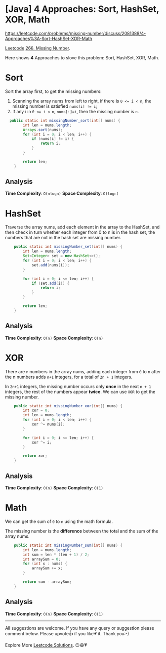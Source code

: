 # [Java] 4 Approaches: Sort, HashSet, XOR, Math

https://leetcode.com/problems/missing-number/discuss/2081388/4-Approaches%3A-Sort-HashSet-XOR-Math

[Leetcode](https://leetcode.com/) [268. Missing Number](https://leetcode.com/problems/missing-number/).

Here shows **4** Approaches to slove this problem: Sort, HashSet, XOR, Math.

# Sort

Sort the array first, to get the missing numbers:

1. Scanning the array nums from left to right, if there is `0 <= i < n`, the missing number is satisfied `nums[i] != i`;
2. If any i in `0 <= i < n`, `nums[i]=i`, then the missing number is `n`.

```java
  public static int missingNumber_sort(int[] nums) {
        int len = nums.length;
        Arrays.sort(nums);
        for (int i = 0; i < len; i++) {
            if (nums[i] != i) {
                return i;
            }
        }

        return len;
    }
```

## Analysis

**Time Complexity**: `O(nlogn)`
**Space Complexity**: `O(logn)`

# HashSet

Traverse the array nums, add each element in the array to the HashSet, and then check in turn whether each integer from 0 to n is in the hash set, the numbers that are not in the hash set are missing number.

```java
    public static int missingNumber_set(int[] nums) {
        int len = nums.length;
        Set<Integer> set = new HashSet<>();
        for (int i = 0; i < len; i++) {
            set.add(nums[i]);
        }

        for (int i = 0; i <= len; i++) {
            if (set.add(i)) {
                return i;
            }
        }

        return len;
    }
```	
	
## Analysis

**Time Complexity**: `O(n)`
**Space Complexity**: `O(n)`

# XOR

There are `n` numbers in the array nums, adding each integer from `0` to `n` after the n numbers adds `n+1` integers, for a total of `2n + 1` integers.

In `2n+1` integers, the missing number occurs only **once** in the next `n + 1` integers, the rest of the numbers appear **twice**. We can use `XOR` to get the missing number.

```java
    public static int missingNumber_xor(int[] nums) {
        int xor = 0;
        int len = nums.length;
        for (int i = 0; i < len; i++) {
            xor ^= nums[i];
        }

        for (int i = 0; i <= len; i++) {
            xor ^= i;
        }

        return xor;
    }
```

## Analysis

**Time Complexity**: `O(n)`
**Space Complexity**: `O(1)`

# Math

We can get the sum of `0` to `n` using the math formula. 

The missing number is the **difference** between the total and the sum of the array nums.

```java
    public static int missingNumber_sum(int[] nums) {
        int len = nums.length;
        int sum = len * (len + 1) / 2;
        int arraySum = 0;
        for (int x : nums) {
            arraySum += x;
        }

        return sum - arraySum;
    }
```	
	
## Analysis

**Time Complexity**: `O(n)`
**Space Complexity**: `O(1)`

--------------------------

All suggestions are welcome. 
If you have any query or suggestion please comment below.
Please upvote👍 if you like💗 it. Thank you:-)

Explore More [Leetcode Solutions](https://leetcode.com/discuss/general-discussion/1868912/My-Leetcode-Solutions-All-In-One). 😉😃💗

